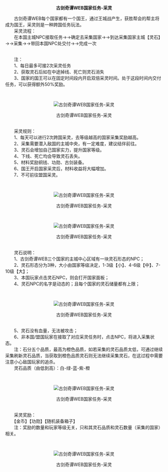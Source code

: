 <p style="TEXT-ALIGN: center"><b>古剑奇谭WEB国家任务-采灵</b></p> 

<p>　　古剑奇谭WEB每个国家都有一个国王，通过王城战产生，获胜帮会的帮主将成为国王，采灵则是一种跨国任务玩法。<br/>　　采灵流程：<br/>　　在本国主城NPC接取任务→→确定去采集国家→→到达采集国家主城【灵石】→→采集→→带回本国NPC处交付→→完成一次</p><p><br/>　　注：<br/>　　1、每日最多可接2次采灵任务<br/>　　2、获取灵石后如在中途掉线、死亡则灵石消失<br/>　　3、国家的国王可以在固定时间段内开启双倍采灵时间。处于这段时间内交付任务，可以获得额外50%奖励。</p><p>&nbsp;</p><p style="TEXT-ALIGN: center"><img title="古剑奇谭WEB国家任务-采灵" alt="古剑奇谭WEB国家任务-采灵" src="http://dev.36b.me/current/gjqt/img/resource/202-1.jpg"/></p><p style="TEXT-ALIGN: center">古剑奇谭WEB国家任务-采灵</p><p><br/>　　采灵规则：<br/>　　1、每天可以进行2次跨国采灵，去等级越高的国家采集奖励越高。<br/>　　2、采集需要潜入敌国的主城中央，有一定难度，建议结伴前往。<br/>　　3、灵石会增加自己国家实力，提升国家等级。<br/>　　4、下线、死亡均会导致灵石丢失。<br/>　　5、材料奖励铜钱、功勋、古剑装备。<br/>　　6、国王开启国家采灵后，材料收益将大幅增加。<br/>　　7、不可前往盟国采灵。</p><p>&nbsp;</p><p style="TEXT-ALIGN: center"><img title="古剑奇谭WEB国家任务-采灵" alt="古剑奇谭WEB国家任务-采灵" src="http://dev.36b.me/current/gjqt/img/resource/202-2.jpg"/></p><p style="TEXT-ALIGN: center">古剑奇谭WEB国家任务-采灵</p><p>&nbsp;</p><p style="TEXT-ALIGN: center"><img title="古剑奇谭WEB国家任务-采灵" alt="古剑奇谭WEB国家任务-采灵" src="http://dev.36b.me/current/gjqt/img/resource/202-3.jpg"/></p><p style="TEXT-ALIGN: center">古剑奇谭WEB国家任务-采灵</p><p><br/>　　灵石说明：<br/>　　1、古剑奇谭WEB三个国家的主城中心区域有一块灵石形态的NPC；<br/>　　2、灵石形态分为3种，大小由国家等级决定，1-3级【小】、4-6级【中】、7-10级【大】；<br/>　　3、本国玩家点击灵石NPC，则会打开国家面板；<br/>　　4、灵石NPC的名字是动态的；且每个国家的灵石储量都有上限；</p><p>&nbsp;</p><p style="TEXT-ALIGN: center"><img title="古剑奇谭WEB国家任务-采灵" alt="古剑奇谭WEB国家任务-采灵" src="http://dev.36b.me/current/gjqt/img/resource/202-4.jpg"/></p><p style="TEXT-ALIGN: center">古剑奇谭WEB国家任务-采灵</p><p><br/>　　5、灵石没有血量，无法被攻击；<br/>　　6、非本国/盟国玩家在接取了对应采灵任务时，点击NPC，将进入采集状态。<br/>　　注：石分五个品质，最高为橙色品质，如若采集的灵石品质太低，可通过继续采集刷新灵石品质，当获取到橙色品质灵石则无法继续采集灵石，在这过程中需要注意小心敌国玩家的追杀。<br/>　　灵石品质（由低到高）：白-绿-蓝-紫-橙</p><p>&nbsp;</p><p style="TEXT-ALIGN: center"><img title="古剑奇谭WEB国家任务-采灵" alt="古剑奇谭WEB国家任务-采灵" src="http://dev.36b.me/current/gjqt/img/resource/202-5.jpg"/></p><p style="TEXT-ALIGN: center">古剑奇谭WEB国家任务-采灵</p><p><br/>　　采灵奖励：<br/>　　【金币】【功勋】【随机装备箱子】<br/>　　注：奖励的数量和玩家等级无关，只和其灵石品质和灵石数量（采集的国家）相关。</p><p>&nbsp;</p><p style="TEXT-ALIGN: center"><img title="古剑奇谭WEB国家任务-采灵" alt="古剑奇谭WEB国家任务-采灵" src="http://dev.36b.me/current/gjqt/img/resource/202-6.jpg"/></p><p style="TEXT-ALIGN: center">古剑奇谭WEB国家任务-采灵</p><p>&nbsp;</p>